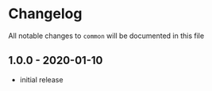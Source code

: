 # Changelog

All notable changes to `common` will be documented in this file

## 1.0.0 - 2020-01-10

- initial release

